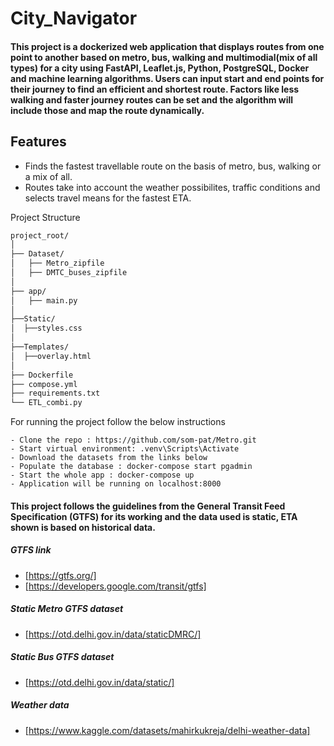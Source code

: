 # City_Navigator

#### This project is a dockerized web application that displays routes from one point to another based on metro, bus, walking and multimodial(mix of all types) for a city using FastAPI, Leaflet.js, Python, PostgreSQL, Docker and machine learning algorithms. Users can input start and end points for their journey to find an efficient and shortest route. Factors like less walking and faster journey routes can be set and the algorithm will include those and map the route dynamically.

## Features

- Finds the fastest travellable route on the basis of metro, bus, walking or a mix of all.
- Routes take into account the weather possibilites, traffic conditions and selects travel means for the fastest ETA. 


Project Structure
``` bash
project_root/
│
├── Dataset/
│   ├── Metro_zipfile
│   ├── DMTC_buses_zipfile
│
├── app/
│   ├── main.py
│   
├──Static/
│  ├──styles.css
│
├──Templates/
│  ├──overlay.html
│ 
├── Dockerfile
├── compose.yml
├── requirements.txt
└── ETL_combi.py
```

For running the project follow the below instructions 
```
- Clone the repo : https://github.com/som-pat/Metro.git 
- Start virtual environment: .venv\Scripts\Activate
- Download the datasets from the links below
- Populate the database : docker-compose start pgadmin
- Start the whole app : docker-compose up
- Application will be running on localhost:8000
```
#### This project follows the guidelines from the General Transit Feed Specification (GTFS) for its working and the data used is static, ETA shown is based on historical data.
##### GTFS link 
- [https://gtfs.org/]
- [https://developers.google.com/transit/gtfs]
##### Static Metro GTFS dataset
- [https://otd.delhi.gov.in/data/staticDMRC/]
##### Static Bus GTFS dataset
- [https://otd.delhi.gov.in/data/static/]
##### Weather data
- [https://www.kaggle.com/datasets/mahirkukreja/delhi-weather-data]
